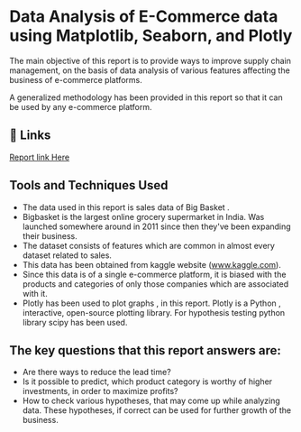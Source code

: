 
#  Data Analysis of E-Commerce data using Matplotlib, Seaborn, and Plotly

The main objective of this report is to provide ways to improve supply chain management, on the basis of data analysis of various features affecting the business of e-commerce platforms.

A generalized methodology has been provided in this report so that it can be used by any e-commerce platform.


## 🔗 Links

[Report link Here](https://drive.google.com/file/d/1Z_t35lQ9jO32hK4kmTB3FaGHT8AnlVkM/view)


## Tools and Techniques Used
- The data used in this report is sales data of Big Basket .
- Bigbasket is the largest online grocery supermarket in India. Was launched somewhere around in 2011 since then they've been expanding their business.
- The dataset consists of features which are common in almost every dataset related to sales.
- This data has been obtained from kaggle website (www.kaggle.com).
- Since this data is of a single e-commerce platform, it is biased with the products and categories of only those companies which are associated with it.
- Plotly has been used to plot graphs , in this report. Plotly is a Python , interactive, open-source plotting library. For hypothesis testing python library scipy has been used.

## The key questions that this report answers are:
- Are there ways to reduce the lead time?
- Is it possible to predict, which product category is worthy of higher investments, in order to maximize profits?
- How to check various hypotheses, that may come up while analyzing data. These hypotheses, if correct can be used for further growth of the business.


